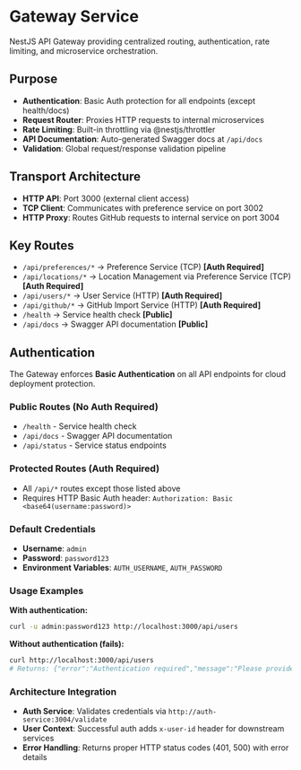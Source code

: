 # Gateway Service

NestJS API Gateway providing centralized routing, authentication, rate limiting, and microservice orchestration.

## Purpose

- **Authentication**: Basic Auth protection for all endpoints (except health/docs)
- **Request Router**: Proxies HTTP requests to internal microservices
- **Rate Limiting**: Built-in throttling via @nestjs/throttler
- **API Documentation**: Auto-generated Swagger docs at `/api/docs`
- **Validation**: Global request/response validation pipeline

## Transport Architecture

- **HTTP API**: Port 3000 (external client access)
- **TCP Client**: Communicates with preference service on port 3002
- **HTTP Proxy**: Routes GitHub requests to internal service on port 3004

## Key Routes

- `/api/preferences/*` → Preference Service (TCP) **[Auth Required]**
- `/api/locations/*` → Location Management via Preference Service (TCP) **[Auth Required]**
- `/api/users/*` → User Service (HTTP) **[Auth Required]**
- `/api/github/*` → GitHub Import Service (HTTP) **[Auth Required]**
- `/health` → Service health check **[Public]**
- `/api/docs` → Swagger API documentation **[Public]**

## Authentication

The Gateway enforces **Basic Authentication** on all API endpoints for cloud deployment protection.

### Public Routes (No Auth Required)
- `/health` - Service health check
- `/api/docs` - Swagger API documentation
- `/api/status` - Service status endpoints

### Protected Routes (Auth Required)
- All `/api/*` routes except those listed above
- Requires HTTP Basic Auth header: `Authorization: Basic <base64(username:password)>`

### Default Credentials
- **Username**: `admin`
- **Password**: `password123`
- **Environment Variables**: `AUTH_USERNAME`, `AUTH_PASSWORD`

### Usage Examples

**With authentication:**
```bash
curl -u admin:password123 http://localhost:3000/api/users
```

**Without authentication (fails):**
```bash
curl http://localhost:3000/api/users
# Returns: {"error":"Authentication required","message":"Please provide Basic Auth credentials (username:password)"}
```

### Architecture Integration
- **Auth Service**: Validates credentials via `http://auth-service:3004/validate`
- **User Context**: Successful auth adds `x-user-id` header for downstream services
- **Error Handling**: Returns proper HTTP status codes (401, 500) with error details